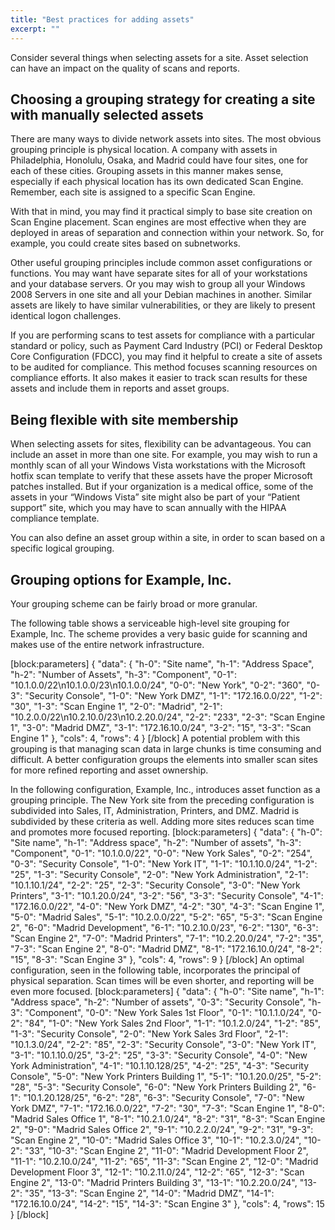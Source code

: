 ```yaml
---
title: "Best practices for adding assets"
excerpt: ""
---
```

Consider several things when selecting assets for a site. Asset selection can have an impact on the quality of scans and reports.

## Choosing a grouping strategy for creating a site with manually selected assets

There are many ways to divide network assets into sites. The most obvious grouping principle is physical location. A company with assets in Philadelphia, Honolulu, Osaka, and Madrid could have four sites, one for each of these cities. Grouping assets in this manner makes sense, especially if each physical location has its own dedicated Scan Engine. Remember, each site is assigned to a specific Scan Engine.

With that in mind, you may find it practical simply to base site creation on Scan Engine placement. Scan engines are most effective when they are deployed in areas of separation and connection within your network. So, for example, you could create sites based on subnetworks.

Other useful grouping principles include common asset configurations or functions. You may want have separate sites for all of your workstations and your database servers. Or you may wish to group all your Windows 2008 Servers in one site and all your Debian machines in another. Similar assets are likely to have similar vulnerabilities, or they are likely to present identical logon challenges.

If you are performing scans to test assets for compliance with a particular standard or policy, such as Payment Card Industry (PCI) or Federal Desktop Core Configuration (FDCC), you may find it helpful to create a site of assets to be audited for compliance. This method focuses scanning resources on compliance efforts. It also makes it easier to track scan results for these assets and include them in reports and asset groups.

## Being flexible with site membership

When selecting assets for sites, flexibility can be advantageous. You can include an asset in more than one site. For example, you may wish to run a monthly scan of all your Windows Vista workstations with the Microsoft hotfix scan template to verify that these assets have the proper Microsoft patches installed. But if your organization is a medical office, some of the assets in your “Windows Vista” site might also be part of your “Patient support” site, which you may have to scan annually with the HIPAA compliance template.

You can also define an asset group within a site, in order to scan based on a specific logical grouping.

## Grouping options for Example, Inc.

Your grouping scheme can be fairly broad or more granular.

The following table shows a serviceable high-level site grouping for Example, Inc. The scheme provides a very basic guide for scanning and makes use of the entire network infrastructure.

[block:parameters]
{
  "data": {
    "h-0": "Site name",
    "h-1": "Address Space",
    "h-2": "Number of Assets",
    "h-3": "Component",
    "0-1": "10.1.0.0/22\n10.1.0.0/23\n10.1.0.0/24",
    "0-0": "New York",
    "0-2": "360",
    "0-3": "Security Console",
    "1-0": "New York DMZ",
    "1-1": "172.16.0.0/22",
    "1-2": "30",
    "1-3": "Scan Engine 1",
    "2-0": "Madrid",
    "2-1": "10.2.0.0/22\n10.2.10.0/23\n10.2.20.0/24",
    "2-2": "233",
    "2-3": "Scan Engine 1",
    "3-0": "Madrid DMZ",
    "3-1": "172.16.10.0/24",
    "3-2": "15",
    "3-3": "Scan Engine 1"
  },
  "cols": 4,
  "rows": 4
}
[/block]
A potential problem with this grouping is that managing scan data in large chunks is time consuming and difficult. A better configuration groups the elements into smaller scan sites for more refined reporting and asset ownership.

In the following configuration, Example, Inc., introduces asset function as a grouping principle. The New York site from the preceding configuration is subdivided into Sales, IT, Administration, Printers, and DMZ. Madrid is subdivided by these criteria as well. Adding more sites reduces scan time and promotes more focused reporting.
[block:parameters]
{
  "data": {
    "h-0": "Site name",
    "h-1": "Address space",
    "h-2": "Number of assets",
    "h-3": "Component",
    "0-1": "10.1.0.0/22",
    "0-0": "New York Sales",
    "0-2": "254",
    "0-3": "Security Console",
    "1-0": "New York IT",
    "1-1": "10.1.10.0/24",
    "1-2": "25",
    "1-3": "Security Console",
    "2-0": "New York Administration",
    "2-1": "10.1.10.1/24",
    "2-2": "25",
    "2-3": "Security Console",
    "3-0": "New York Printers",
    "3-1": "10.1.20.0/24",
    "3-2": "56",
    "3-3": "Security Console",
    "4-1": "172.16.0.0/22",
    "4-0": "New York DMZ",
    "4-2": "30",
    "4-3": "Scan Engine 1",
    "5-0": "Madrid Sales",
    "5-1": "10.2.0.0/22",
    "5-2": "65",
    "5-3": "Scan Engine 2",
    "6-0": "Madrid Development",
    "6-1": "10.2.10.0/23",
    "6-2": "130",
    "6-3": "Scan Engine 2",
    "7-0": "Madrid Printers",
    "7-1": "10.2.20.0/24",
    "7-2": "35",
    "7-3": "Scan Engine 2",
    "8-0": "Madrid DMZ",
    "8-1": "172.16.10.0/24",
    "8-2": "15",
    "8-3": "Scan Engine 3"
  },
  "cols": 4,
  "rows": 9
}
[/block]
An optimal configuration, seen in the following table, incorporates the principal of physical separation. Scan times will be even shorter, and reporting will be even more focused.
[block:parameters]
{
  "data": {
    "h-0": "Site name",
    "h-1": "Address space",
    "h-2": "Number of assets",
    "0-3": "Security Console",
    "h-3": "Component",
    "0-0": "New York Sales 1st Floor",
    "0-1": "10.1.1.0/24",
    "0-2": "84",
    "1-0": "New York Sales 2nd Floor",
    "1-1": "10.1.2.0/24",
    "1-2": "85",
    "1-3": "Security Console",
    "2-0": "New York Sales 3rd Floor",
    "2-1": "10.1.3.0/24",
    "2-2": "85",
    "2-3": "Security Console",
    "3-0": "New York IT",
    "3-1": "10.1.10.0/25",
    "3-2": "25",
    "3-3": "Security Console",
    "4-0": "New York Administration",
    "4-1": "10.1.10.128/25",
    "4-2": "25",
    "4-3": "Security Console",
    "5-0": "New York Printers Building 1",
    "5-1": "10.1.20.0/25",
    "5-2": "28",
    "5-3": "Security Console",
    "6-0": "New York Printers Building 2",
    "6-1": "10.1.20.128/25",
    "6-2": "28",
    "6-3": "Security Console",
    "7-0": "New York DMZ",
    "7-1": "172.16.0.0/22",
    "7-2": "30",
    "7-3": "Scan Engine 1",
    "8-0": "Madrid Sales Office 1",
    "8-1": "10.2.1.0/24",
    "8-2": "31",
    "8-3": "Scan Engine 2",
    "9-0": "Madrid Sales Office 2",
    "9-1": "10.2.2.0/24",
    "9-2": "31",
    "9-3": "Scan Engine 2",
    "10-0": "Madrid Sales Office 3",
    "10-1": "10.2.3.0/24",
    "10-2": "33",
    "10-3": "Scan Engine 2",
    "11-0": "Madrid Development Floor 2",
    "11-1": "10.2.10.0/24",
    "11-2": "65",
    "11-3": "Scan Engine 2",
    "12-0": "Madrid Development Floor 3",
    "12-1": "10.2.11.0/24",
    "12-2": "65",
    "12-3": "Scan Engine 2",
    "13-0": "Madrid Printers Building 3",
    "13-1": "10.2.20.0/24",
    "13-2": "35",
    "13-3": "Scan Engine 2",
    "14-0": "Madrid DMZ",
    "14-1": "172.16.10.0/24",
    "14-2": "15",
    "14-3": "Scan Engine 3"
  },
  "cols": 4,
  "rows": 15
}
[/block]